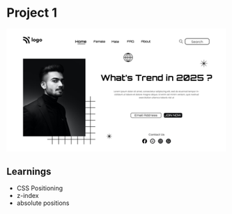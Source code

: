 # Project 1

![project thumbnail](1.png)

## Learnings

- CSS Positioning
- z-index
- absolute positions
